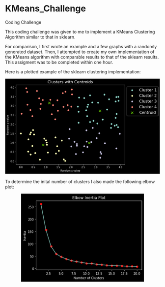 # KMeans_Challenge
Coding Challenge

This coding challenge was given to me to implement a KMeans Clustering Algorithm similar to that in sklearn.

For comparison, I first wrote an example and a few graphs with a randomly generated dataset. Then, I attempted to create my own implementation of the KMeans algorithm with comparable results to that of the sklearn results. This assigment was to be completed within one hour.

Here is a plotted example of the sklearn clustering implementation:

<p align="center">
  <img src="https://github.com/hrflkner/KMeans_Challenge/blob/main/img/kmeans_cluster_plot.png?raw=true" alt="Clusters with Centroid Plot">
</p>


To determine the inital number of clusters I also made the following elbow plot:

<p align="center">
  <img src="https://github.com/hrflkner/KMeans_Challenge/blob/main/img/elbow_inertia_visualization.png?raw=true" alt="Clusters with Centroid Plot" width=400px height=auto>
</p>
